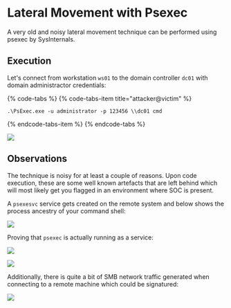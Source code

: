 # Lateral Movement with Psexec

A very old and noisy lateral movement technique can be performed using psexec by SysInternals.

## Execution

Let's connect from workstation `ws01` to the domain controller `dc01` with domain administractor credentials:

{% code-tabs %}
{% code-tabs-item title="attacker@victim" %}
```text
.\PsExec.exe -u administrator -p 123456 \\dc01 cmd
```
{% endcode-tabs-item %}
{% endcode-tabs %}

![](../../.gitbook/assets/annotation-2019-05-20-210729.png)

## Observations

The technique is noisy for at least a couple of reasons. Upon code execution, these are some well known artefacts that are left behind which will most likely get you flagged in an environment where SOC is present.

A `psexesvc` service gets created on the remote system and below shows the process ancestry of your command shell:

![](../../.gitbook/assets/annotation-2019-05-20-211216.png)

Proving that `psexec` is actually running as a service:

![](../../.gitbook/assets/annotation-2019-05-20-211401.png)

![](../../.gitbook/assets/annotation-2019-05-20-211654.png)

Additionally, there is quite a bit of SMB network traffic generated when connecting to a remote machine which could be signatured:

![](../../.gitbook/assets/annotation-2019-05-20-212123.png)

